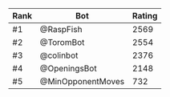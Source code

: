 Rank|Bot|Rating
---|---|---
#1|@RaspFish|2569
#2|@ToromBot|2554
#3|@colinbot|2376
#4|@OpeningsBot|2148
#5|@MinOpponentMoves|732
